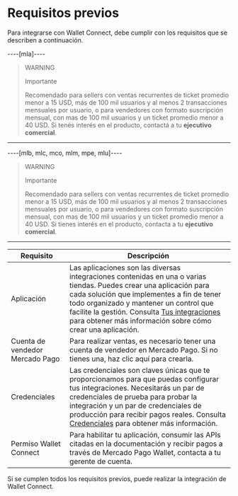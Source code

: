 # Requisitos previos

Para integrarse con Wallet Connect, debe cumplir con los requisitos que se describen a continuación.

----[mla]----
> WARNING
>
> Importante
>
> Recomendado para sellers con ventas recurrentes de ticket promedio menor a 15 USD, más de 100 mil usuarios y al menos 2 transacciones mensuales por usuario, o para vendedores con formato suscripción mensual, con mas de 100 mil usuarios y un ticket promedio menor a 40 USD. Si tenés interés en el producto, contactá a tu **ejecutivo comercial**.

------------

----[mlb, mlc, mco, mlm, mpe, mlu]----
> WARNING
>
> Importante
>
> Recomendado para sellers con ventas recurrentes de ticket promedio menor a 15 USD, más de 100 mil usuarios y al menos 2 transacciones mensuales por usuario, o para vendedores con formato suscripción mensual, con mas de 100 mil usuarios y un ticket promedio menor a 40 USD. Si tienes interés en el producto, contacta a tu **ejecutivo comercial**.

------------

| Requisito  | Descripción  |
| --- | --- |
| Aplicación  | Las aplicaciones son las diversas integraciones contenidas en una o varias tiendas. Puedes crear una aplicación para cada solución que implementes a fin de tener todo organizado y mantener un control que facilite la gestión. Consulta [Tus integraciones](/developers/es/docs/wallet-connect/additional-content/your-integrations/introduction) para obtener más información sobre cómo crear una aplicación. |
| Cuenta de vendedor Mercado Pago | Para realizar ventas, es necesario tener una cuenta de vendedor en Mercado Pago. Si no tienes una, haz clic aquí para crearla.  |
| Credenciales | Las credenciales son claves únicas que te proporcionamos para que puedas configurar tus integraciones. Necesitarás un par de credenciales de prueba para probar la integración y un par de credenciales de producción para recibir pagos reales. Consulta [Credenciales](/developers/es/docs/wallet-connect/additional-content/your-integrations/credentials) para obtener más información.  |
| Permiso Wallet Connect  | Para habilitar tu aplicación, consumir las APIs citadas en la documentación y recibir pagos a través de Mercado Pago Wallet, contacta a tu gerente de cuenta.  |

Si se cumplen todos los requisitos previos, puede realizar la integración de Wallet Connect.

